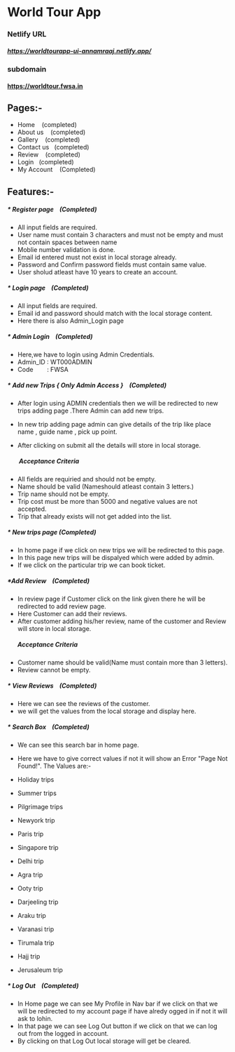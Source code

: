 # World Tour App

### Netlify URL

##### https://worldtourapp-ui-annamraaj.netlify.app/

### subdomain

#### https://worldtour.fwsa.in
## Pages:-
  * Home &nbsp;&nbsp; (completed)
  * About us &nbsp;&nbsp; (completed)
  * Gallery &nbsp;&nbsp;   (completed)
  * Contact us &nbsp;&nbsp;(completed)
  * Review &nbsp;&nbsp; (completed)
  * Login &nbsp;&nbsp;(completed)
  * My Account  &nbsp;&nbsp; (Completed)

## Features:-

   ##### * Register page  &nbsp;&nbsp; (Completed)
   * All input fields are required.
   *  User name must contain 3 characters and must not be empty and must not contain spaces between name
   * Moblie number validation is done.
   * Email id entered must not exist in local storage already.
   * Password and Confirm password fields must contain same value.
   * User sholud atleast have 10 years to create an account.

   ##### * Login page &nbsp;&nbsp; (Completed)
   * All input fields are required. 
   * Email id and password should match with the local storage content.
   * Here there is also Admin_Login page
   
   ##### * Admin Login &nbsp;&nbsp; (Completed)
   * Here,we have to login using Admin Credentials. 
   * Admin_ID : WT000ADMIN
   * Code &nbsp;&nbsp;&nbsp;&nbsp;&nbsp;&nbsp;&nbsp;: FWSA

   ##### * Add new Trips { Only Admin Access }  &nbsp;&nbsp; (Completed)
   * After login using ADMIN credentials then we will be redirected to new trips adding page .There Admin can add new trips.   

   * In new trip adding  page admin can give details of the trip like place name , guide name , pick up point. 

   * After clicking on submit all the details will store in local storage.
   ##### &nbsp;&nbsp;&nbsp;&nbsp;&nbsp;&nbsp;&nbsp; Acceptance Criteria
   * All fields are requiried and should not be empty.
   * Name should be valid (Nameshould atleast contain 3 letters.)
   * Trip name should not be empty.
   * Trip cost must be  more than 5000 and negative values are not accepted.
   * Trip that already exists will not get added into the list.
   
  #####  * New trips page (Completed)
   * In home page if we click on new trips we will be redirected to this page. 
   * In this page new  trips will be dispalyed which were added by admin.
   * If we click on the particular trip we can book ticket. 

   ##### *Add Review  &nbsp;&nbsp; (Completed)
   * In review page if Customer click on the link given there he will be redirected to add review page.
   * Here Customer can add their reviews.
   * After customer adding his/her review, name of the customer and Review will store in local storage.
   #####  &nbsp;&nbsp;&nbsp;&nbsp;&nbsp;&nbsp; Acceptance Criteria
   * Customer name should be valid(Name must contain more than 3 letters).
   * Review cannot be empty.

   ##### * View Reviews &nbsp;&nbsp; (Completed)
   * Here we can see the reviews of the customer.
   * we will get the values from the local storage and display here.

   
   ##### * Search Box &nbsp;&nbsp; (Completed)
   * We can see this search bar in home page.
   * Here we have to give correct values if not it will show an Error "Page Not Found!".
    The Values are:-

   * Holiday trips
   * Summer trips
   * Pilgrimage trips
   * Newyork trip
   * Paris trip
   * Singapore trip
   * Delhi trip
   * Agra trip
   * Ooty trip
   * Darjeeling trip
   * Araku trip
   * Varanasi trip
   * Tirumala trip
   * Hajj trip
   * Jerusaleum trip

   
   ##### * Log Out &nbsp;&nbsp; (Completed)
   * In Home page we can see My Profile in Nav bar if we click on that we will be redirected to my account page if have alredy ogged in if not it will ask to lohin.
   * In that page we can see Log Out button if we click on that we can log out from the logged in account.
   * By clicking on that Log Out local storage will get be cleared.